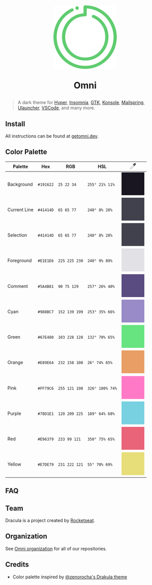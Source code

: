 <h1 align="center">

<img src=".github/icon.png" alt="Omni">
<br />

Omni

</h1>

> A dark theme for [Hyper](https://hyper.is/), [Insomnia](https://insomnia.rest/), [GTK](https://www.gtk.org/), [Konsole](https://konsole.kde.org/), [Mailspring](https://getmailspring.com/), [Ulauncher](https://ulauncher.io/), [VSCode](https://code.visualstudio.com/), and many more.

## Install

All instructions can be found at [getomni.dev](https://getomni.dev).

## Color Palette

| Palette      | Hex       | RGB           | HSL             | ![Color Picker Boxes](.github/eyedropper.png) |
| ------------ | --------- | ------------- | --------------- | --------------------------------------------- |
| Background   | `#191622` | `25 22 34`    | `255° 21% 11%`  | ![Background Color](.github/191622.png)        |
| Current Line | `#41414D` | `65 65 77`    | `240° 8% 28%`   | ![Current Line Color](.github/41414D.png)      |
| Selection    | `#41414D` | `65 65 77`    | `240° 8% 28%`   | ![Selection Color](.github/41414D.png)         |
| Foreground   | `#E1E1E6` | `225 225 230` | `240° 9% 89%`   | ![Foreground Color](.github/E1E1E6.png)        |
| Comment      | `#5A4B81` | `90 75 129`   | `257° 26% 40%`  | ![Comment Color](.github/5A4B81.png)           |
| Cyan         | `#988BC7` | `152 139 199` | `253° 35% 66%`  | ![Cyan Color](.github/988BC7.png)              |
| Green        | `#67E480` | `103 228 128` | `132° 70% 65%`  | ![Green Color](.github/67E480.png)             |
| Orange       | `#E89E64` | `232 158 100` | `26° 74% 65%`   | ![Orange Color](.github/E89E64.png)            |
| Pink         | `#FF79C6` | `255 121 198` | `326° 100% 74%` | ![Pink Color](.github/FF79C6.png)              |
| Purple       | `#78D1E1` | `120 209 225` | `189° 64% 68%`  | ![Purple Color](.github/78D1E1.png)            |
| Red          | `#E96379` | `233 99 121`  | `350° 75% 65%`  | ![Red Color](.github/E96379.png)               |
| Yellow       | `#E7DE79` | `231 222 121` | `55° 70% 69%`   | ![Yellow Color](.github/E7DE79.png)            |

## FAQ

## Team

Dracula is a project created by [Rocketseat](https://rocketseat.com.br/).

## Organization

See [Omni organization](https://github.com/getomni) for all of our repositories.

## Credits

- Color palette inspired by [@zenorocha's Drakula theme](https://draculatheme.com/)
